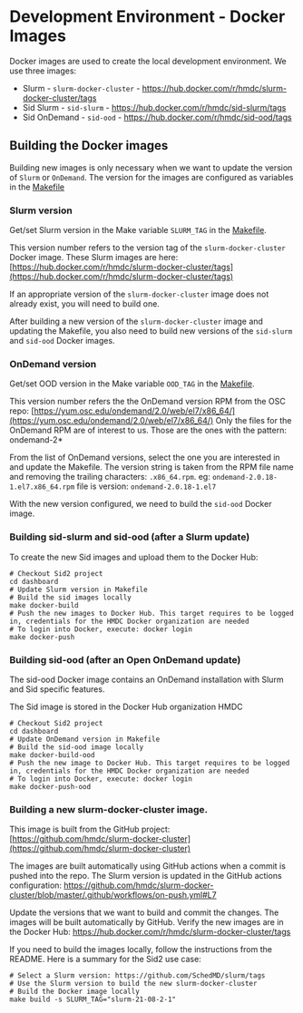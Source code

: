 # Development Environment - Docker Images

Docker images are used to create the local development environment. We use three images:
- Slurm - `slurm-docker-cluster` - https://hub.docker.com/r/hmdc/slurm-docker-cluster/tags
- Sid Slurm - `sid-slurm` - https://hub.docker.com/r/hmdc/sid-slurm/tags
- Sid OnDemand - `sid-ood` - https://hub.docker.com/r/hmdc/sid-ood/tags

## Building the Docker images

Building new images is only necessary when we want to update the version of `Slurm` or `OnDemand`. The version for the images are configured as variables in the [Makefile](../Makefile)

### Slurm version
Get/set Slurm version in the Make variable `SLURM_TAG` in the [Makefile](../Makefile).

This version number refers to the version tag of the `slurm-docker-cluster` Docker image. These Slurm images are here: [https://hub.docker.com/r/hmdc/slurm-docker-cluster/tags](https://hub.docker.com/r/hmdc/slurm-docker-cluster/tags)

If an appropriate version of the `slurm-docker-cluster` image does not already exist, you will need to build one.

After building a new version of the `slurm-docker-cluster` image and updating the Makefile, you also need to build new versions of the `sid-slurm` and `sid-ood` Docker images.

### OnDemand version
Get/set OOD version in the Make variable `OOD_TAG` in the [Makefile](../Makefile).

This version number refers the the OnDemand version RPM from the OSC repo: [https://yum.osc.edu/ondemand/2.0/web/el7/x86_64/](https://yum.osc.edu/ondemand/2.0/web/el7/x86_64/)
Only the files for the OnDemand RPM are of interest to us. Those are the ones with the pattern: ondemand-2*

From the list of OnDemand versions, select the one you are interested in and update the Makefile. The version string is taken from the RPM file name and removing the trailing characters: `.x86_64.rpm`.
eg: `ondemand-2.0.18-1.el7.x86_64.rpm` file is version: `ondemand-2.0.18-1.el7`

With the new version configured, we need to build the `sid-ood` Docker image.

### Building sid-slurm and sid-ood (after a Slurm update)
To create the new Sid images and upload them to the Docker Hub:
```
# Checkout Sid2 project
cd dashboard
# Update Slurm version in Makefile
# Build the sid images locally
make docker-build
# Push the new images to Docker Hub. This target requires to be logged in, credentials for the HMDC Docker organization are needed
# To login into Docker, execute: docker login
make docker-push
```
### Building sid-ood (after an Open OnDemand update)
The sid-ood Docker image contains an OnDemand installation with Slurm and Sid specific features.

The Sid image is stored in the Docker Hub organization HMDC
```
# Checkout Sid2 project
cd dashboard
# Update OnDemand version in Makefile
# Build the sid-ood image locally
make docker-build-ood
# Push the new image to Docker Hub. This target requires to be logged in, credentials for the HMDC Docker organization are needed
# To login into Docker, execute: docker login
make docker-push-ood
```

### Building a new slurm-docker-cluster image.
This image is built from the GitHub project: [https://github.com/hmdc/slurm-docker-cluster](https://github.com/hmdc/slurm-docker-cluster)

The images are built automatically using GitHub actions when a commit is pushed into the repo.
The Slurm version is updated in the GitHub actions configuration: https://github.com/hmdc/slurm-docker-cluster/blob/master/.github/workflows/on-push.yml#L7

Update the versions that we want to build and commit the changes. The images will be built automatically by GitHub.
Verify the new images are in the Docker Hub: https://hub.docker.com/r/hmdc/slurm-docker-cluster/tags

If you need to build the images locally, follow the instructions from the README. Here is a summary for the Sid2 use case:
```
# Select a Slurm version: https://github.com/SchedMD/slurm/tags
# Use the Slurm version to build the new slurm-docker-cluster
# Build the Docker image locally
make build -s SLURM_TAG="slurm-21-08-2-1"
```